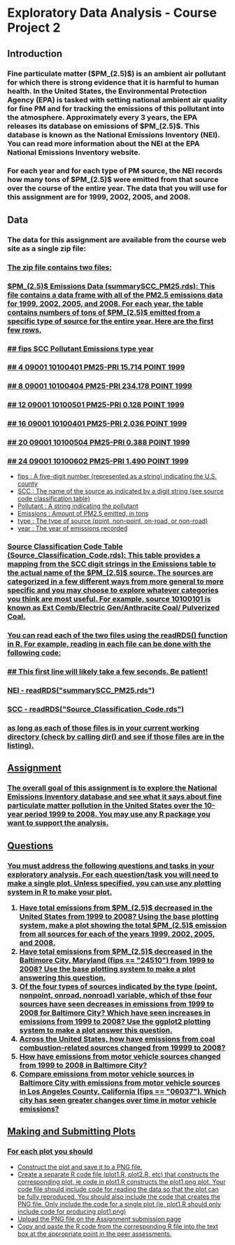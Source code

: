 <h1>Exploratory Data Analysis - Course Project 2</h1>

<h2>Introduction</h2>

<h3>Fine particulate matter ($PM_(2.5)$) is an ambient air pollutant for which there is strong evidence that it is harmful to human health.  In the United States, the Environmental Protection Agency (EPA) is tasked with setting national ambient air quality for fine PM and for tracking the emissions of this pollutant into the atmosphere.  Approximately every 3 years, the EPA releases its database on emissions of $PM_(2.5)$. This database is known as the National Emissions Inventory (NEI).  You can read more information about the NEI at the EPA National Emissions Inventory website.</h3>

<h3>For each year and for each type of PM source, the NEI records how many tons of $PM_(2.5)$ were emitted from that source over the course of the entire year.  The data that you will use for this assignment are for 1999, 2002, 2005, and 2008.</h3>

<h2>Data</h2>

<h3>The data for this assignment are available from the course web site as a single zip file:</h3>

<p><a href="https://d396qusza40orc.cloudfront.net/exdata%2Fdata%2FNEI_data.zip"Data for Peer Assessment</a></p>

<h3>The zip file contains two files:</h3>

<h3>$PM_(2.5)$ Emissions Data (summarySCC_PM25.rds): This file contains a data frame with all of the PM2.5 emissions data for 1999, 2002, 2005, and 2008.  For each year, the table contains numbers of tons of $PM_(2.5)$ emitted from a specific type of source for the entire year.  Here are the first few rows.</h3>

<h3>##     fips      SCC  Pollutant Emissions   type  year</h3>
<h3>## 4  09001 10100401   PM25-PRI    15.714  POINT  1999</h3>
<h3>## 8  09001 10100404   PM25-PRI   234.178  POINT  1999</h3>
<h3>## 12 09001 10100501   PM25-PRI     0.128  POINT  1999</h3>
<h3>## 16 09001 10100401   PM25-PRI     2.036  POINT  1999</h3>
<h3>## 20 09001 10100504   PM25-PRI     0.388  POINT  1999</h3>
<h3>## 24 09001 10100602   PM25-PRI     1.490  POINT  1999</h3>

<ul>
<li>fips : A five-digit number (represented as a string) indicating the U.S. county</li>
<li>SCC : The name of the source as indicated by a digit string (see source code classification table)</li>
<li>Pollutant : A string indicating the pollutant</li>
<li>Emissions : Amount of PM2.5 emitted, in tons</li>
<li>type : The type of source (point, non-point, on-road, or non-road)</li>
<li>year : The year of emissions recorded</li>
</ul>

<h3>Source Classification Code Table (Source_Classification_Code.rds): This table provides a mapping from the SCC digit strings in the Emissions table to the actual name of the $PM_(2.5)$ source.  The sources are categorized in a few different ways from more general to more specific and you may choose to explore whatever categories you think are most useful.  For example, source 10100101 is known as Ext Comb/Electric Gen/Anthracite Coal/ Pulverized Coal.</h3>

<h3>You can read each of the two files using the readRDS() function in R.  For example, reading in each file can be done with the following code:

<h3>## This first line will likely take a few seconds. Be patient!</h3>
<h3>NEI - readRDS("summarySCC_PM25.rds")</h3>
<h3>SCC - readRDS("Source_Classification_Code.rds")</h3>

<h3>as long as each of those files is in your current working directory (check by calling dir() and see if those files are in the listing).</h3>

<h2>Assignment</h2>

<h3>The overall goal of this assignment is to explore the National Emissions Inventory database and see what it says about fine particulate matter pollution in the United States over the 10-year period 1999 to 2008.  You may use any R package you want to support the analysis.</h3>

<h2>Questions</h2>

<h3>You must address the following questions and tasks in your exploratory analysis.  For each question/task you will need to make a single plot.  Unless specified, you can use any plotting system in R to make your plot.

<ol>
<li>Have total emissions from $PM_(2.5)$ decreased in the United States from 1999 to 2008? Using the base plotting system, make a plot showing the total $PM_(2.5)$ emission from all sources for each of the years 1999, 2002, 2005, and 2008.</li>
<li>Have total emissions from $PM_(2.5)$ decreased in the Baltimore City, Maryland (fips == "24510") from 1999 to 2008?  Use the base plotting system to make a plot answering this question.</li>
<li>Of the four types of sources indicated by the type (point, nonpoint, onroad, nonroad) variable, which of thse four sources have seen decreases in emissions from 1999 to 2008 for Baltimore City?  Which have seen increases in emissions from 1999 to 2008? Use the ggplot2 plotting system to make a plot answer this question.</li>
<li>Across the United States, how have emissions from coal combustion-related sources changed from 19999 to 2008?</li>
<li>How have emissions from motor vehicle sources changed from 1999 to 2008 in Baltimore City?</li>
<li>Compare emissions from motor vehicle sources in Baltimore City with emissions from motor vehicle sources in Los Angeles County, California (fips == "06037"). Which city has seen greater changes over time in motor vehicle emissions?</li>
</ol>

<h2>Making and Submitting Plots</h2>

<h3>For each plot you should</h3>

<ul>
<li>Construct the plot and save it to a PNG file.</li>
<li>Create a separate R code file (plot1.R, plot2.R, etc) that constructs the corresponding plot, ie code in plot1.R constructs the plot1.png plot.  Your code file should include code for reading the data so that the plot can be fully reproduced.  You should also include the code that creates the PNG file.  Only include the code for a single plot (ie, plot1.R should only include code for producing plot1.png)</li>
<li>Upload the PNG file on the Assignment submission page</li>
<li>Copy and paste the R code from the corresponding R file into the text box at the appropriate point in the peer assessments.</li>
</ul>